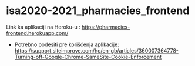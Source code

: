 # isa2020-2021_pharmacies_frontend

Link ka aplikaciji na Heroku-u : https://pharmacies-frontend.herokuapp.com/
  - Potrebno podesiti pre korišćenja aplikacije: https://support.siteimprove.com/hc/en-gb/articles/360007364778-Turning-off-Google-Chrome-SameSite-Cookie-Enforcement
